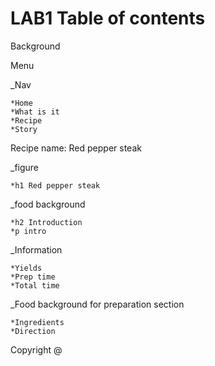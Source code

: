 # LAB1 Table of contents
Background

Menu
  
  _Nav
  
    *Home
    *What is it
    *Recipe
    *Story
    
 Recipe name: Red pepper steak
 
  _figure
  
    *h1 Red pepper steak
  
  _food background
  
    *h2 Introduction
    *p intro
  
  _Information
  
    *Yields
    *Prep time
    *Total time
  
  _Food background for preparation section
    
    *Ingredients
    *Direction
    
Copyright @
  
  
  
  
